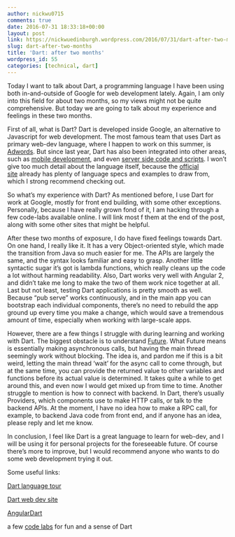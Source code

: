 ```yaml
---
author: nickwu0715
comments: true
date: 2016-07-31 18:33:18+00:00
layout: post
link: https://nickwuedinburgh.wordpress.com/2016/07/31/dart-after-two-months/
slug: dart-after-two-months
title: 'Dart: after two months'
wordpress_id: 55
categories: [technical, dart]
---
```


Today I want to talk about Dart, a programming language I have been using both in-and-outside of Google for web development lately. Again, I am only into this field for about two months, so my views might not be quite comprehensive. But today we are going to talk about my experience and feelings in these two months.




First of all, what is Dart? Dart is developed inside Google, an alternative to Javascript for web development. The most famous team that uses Dart as primary web-dev language, where I happen to work on this summer, is [Adwords](https://www.google.com/adwords/). But since last year, Dart has also been integrated into other areas, such as [mobile development](https://www.youtube.com/watch?v=t8xdEO8LyL8), and even [server side code and scripts](https://www.dartlang.org/dart-vm). I won’t give too much detail about the language itself, because the [official site](https://www.dartlang.org/) already has plenty of language specs and examples to draw from, which I strong recommend checking out.




So what’s my experience with Dart? As mentioned before, I use Dart for work at Google, mostly for front end building, with some other exceptions. Personally, because I have really grown fond of it, I am hacking through a few code-labs available online. I will link most f them at the end of the post, along with some other sites that might be helpful.




After these two months of exposure, I do have fixed feelings towards Dart. On one hand, I really like it. It has a very Object-oriented style, which made the transition from Java so much easier for me. The APIs are largely the same, and the syntax looks familiar and easy to grasp. Another little syntactic sugar it’s got is lambda functions, which really cleans up the code a lot without harming readability. Also, Dart works very well with Angular 2, and didn’t take me long to make the two of them work nice together at all. Last but not least, testing Dart applications is pretty smooth as well. Because “pub serve” works continuously, and in the main app you can bootstrap each individual components, there’s no need to rebuild the app ground up every time you make a change, which would save a tremendous amount of time, especially when working with large-scale apps.




However, there are a few things I struggle with during learning and working with Dart. The biggest obstacle is to understand [Future](https://www.dartlang.org/tutorials/language/futures). What Future means is essentially making asynchronous calls, but having the main thread seemingly work without blocking. The idea is, and pardon me if this is a bit weird, letting the main thread ‘wait’ for the async call to come through, but at the same time, you can provide the returned value to other variables and functions before its actual value is determined. It takes quite a while to get around this, and even now I would get mixed up from time to time. Another struggle to mention is how to connect with backend. In Dart, there’s usually Providers, which components use to make HTTP calls, or talk to the backend APIs. At the moment, I have no idea how to make a RPC call, for example, to backend Java code from front end, and if anyone has an idea, please reply and let me know. 




In conclusion, I feel like Dart is a great language to learn for web-dev, and I will be using it for personal projects for the foreseeable future. Of course there’s more to improve, but I would recommend anyone who wants to do some web development trying it out.




Some useful links:




[Dart language tour](http://shop.oreilly.com/product/0636920025719.do)




[Dart web dev site](https://webdev.dartlang.org/)




[AngularDart](https://angular.io/docs/dart/latest/quickstart.html)




a few [code labs](https://www.dartlang.org/codelabs) for fun and a sense of Dart

